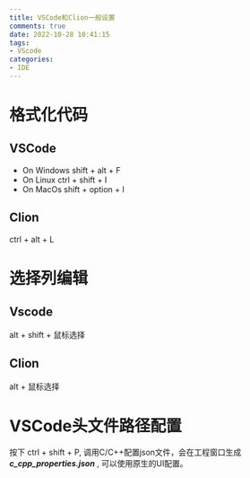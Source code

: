 ```yaml
---
title: VSCode和Clion一般设置
comments: true
date: 2022-10-28 10:41:15
tags:
- VScode
categories:
- IDE
---
```


# 格式化代码
## VSCode
- On Windows
    shift + alt + F
- On Linux
    ctrl + shift + I
- On MacOs
    shift + option + I

## Clion
ctrl + alt + L

# 选择列编辑
## Vscode
alt + shift + 鼠标选择

## Clion
alt + 鼠标选择

# VSCode头文件路径配置
按下 ctrl + shift + P, 调用C/C++配置json文件，会在工程窗口生成 **_c_cpp_properties.json_** , 可以使用原生的UI配置。



